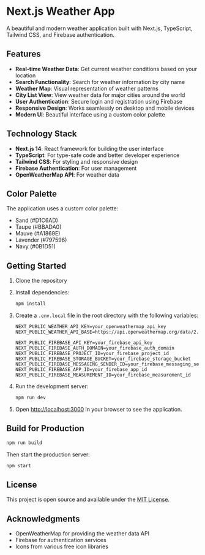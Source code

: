 # Next.js Weather App

A beautiful and modern weather application built with Next.js, TypeScript, Tailwind CSS, and Firebase authentication.

## Features

- **Real-time Weather Data**: Get current weather conditions based on your location
- **Search Functionality**: Search for weather information by city name
- **Weather Map**: Visual representation of weather patterns
- **City List View**: View weather data for major cities around the world
- **User Authentication**: Secure login and registration using Firebase
- **Responsive Design**: Works seamlessly on desktop and mobile devices
- **Modern UI**: Beautiful interface using a custom color palette

## Technology Stack

- **Next.js 14**: React framework for building the user interface
- **TypeScript**: For type-safe code and better developer experience
- **Tailwind CSS**: For styling and responsive design
- **Firebase Authentication**: For user management
- **OpenWeatherMap API**: For weather data

## Color Palette

The application uses a custom color palette:
- Sand (#D1C6AD)
- Taupe (#BBADA0)
- Mauve (#A1869E)
- Lavender (#797596)
- Navy (#0B1D51)

## Getting Started

1. Clone the repository
2. Install dependencies:
   ```bash
   npm install
   ```

3. Create a `.env.local` file in the root directory with the following variables:
   ```
   NEXT_PUBLIC_WEATHER_API_KEY=your_openweathermap_api_key
   NEXT_PUBLIC_WEATHER_API_BASE=https://api.openweathermap.org/data/2.5/
   
   NEXT_PUBLIC_FIREBASE_API_KEY=your_firebase_api_key
   NEXT_PUBLIC_FIREBASE_AUTH_DOMAIN=your_firebase_auth_domain
   NEXT_PUBLIC_FIREBASE_PROJECT_ID=your_firebase_project_id
   NEXT_PUBLIC_FIREBASE_STORAGE_BUCKET=your_firebase_storage_bucket
   NEXT_PUBLIC_FIREBASE_MESSAGING_SENDER_ID=your_firebase_messaging_sender_id
   NEXT_PUBLIC_FIREBASE_APP_ID=your_firebase_app_id
   NEXT_PUBLIC_FIREBASE_MEASUREMENT_ID=your_firebase_measurement_id
   ```

4. Run the development server:
   ```bash
   npm run dev
   ```

5. Open [http://localhost:3000](http://localhost:3000) in your browser to see the application.

## Build for Production

```bash
npm run build
```

Then start the production server:

```bash
npm start
```

## License

This project is open source and available under the [MIT License](LICENSE).

## Acknowledgments

- OpenWeatherMap for providing the weather data API
- Firebase for authentication services
- Icons from various free icon libraries 